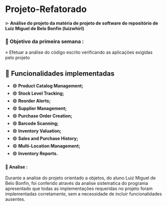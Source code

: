 # Projeto-Refatorado

$\triangleright$ **Análise do projeto da matéria de projeto de software do repositório de Luiz Miguel de Belo Bonfin (luizwhirl)**

### 📆 Objetivo da primeira semana :
$\diamond$ Efetuar a análise do código escrito verificando as aplicações exigidas pelo projeto 

## 📌 Funcionalidades implementadas

- 🟢 **Product Catalog Management;**
- 🟢 **Stock Level Tracking;**
- 🟢 **Reorder Alerts;**
- 🟢 **Supplier Management;**
- 🟢 **Purchase Order Creation;**
- 🟢 **Barcode Scanning;**
- 🟢 **Inventory Valuation;**
- 🟢 **Sales and Purchase History;**
- 🟢 **Multi-Location Management;**
- 🟢 **Inventory Reports.**

#### 📑 Analise : 

  Durante a analise do projeto orientado a objetos, do aluno Luiz Miguel de Belo Bonfin, foi conferido através da analise sistematica do programa apresentado que todas as implementações requeridas no projeto foram implementadas corretamente, sem a necessidade de incluir funcionalidades ausentes. 


